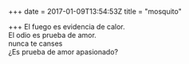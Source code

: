 +++
date = 2017-01-09T13:54:53Z
title = "mosquito"

+++ 
El fuego es evidencia de calor.   
El odio es prueba de amor.   
nunca te canses   
¿Es prueba de amor apasionado?